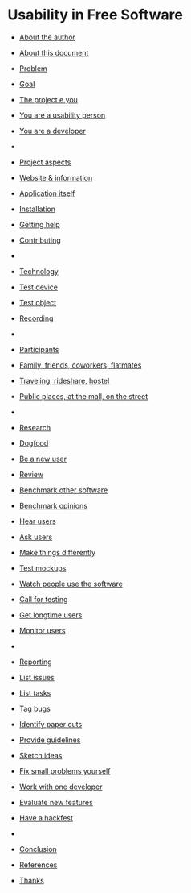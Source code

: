 # Usability in Free Software

* [About the author](introduction/01_about-the-author.md)
* [About this document](introduction/02_about-this-document.md)
* [Problem](introduction/03_problem.md)
* [Goal](introduction/04_goal.md)

* [The project e you](the_project_e_you/00_the-project-and-you.md)
* [You are a usability person](the_project_e_you/01_you-are-a-usability-person.md)
* [You are a developer](the_project_e_you/02_you-are-a-developer.md)
* 
* [Project aspects](project_aspects/00_project_aspects.md)
* [Website & information](project_aspects/01_website-e-information.md) 
* [Application itself](project_aspects/02_application-itself.md)
* [Installation](project_aspects/03_installation.mn)
* [Getting help](project_aspects/04_getting-help.md) 
* [Contributing](project_aspects/05_contributing.md) 
* 
* [Technology](technology/00_tecnology.md)
* [Test device](technology/01_test-device.md) 
* [Test object](technology/02_test-object.md)
* [Recording](technology/03_recording.md)
* 
* [Participants](participants/00_participants.md)
* [Family, friends, coworkers, flatmates](participants/01_family-friends.md)
* [Traveling, rideshare, hostel](participants/02_traveling-rideshare.md)
* [Public places, at the mall, on the street](participants/03_public-places.md)
* 
* [Research](research/00_research.md)
* [Dogfood](research/01_dogfood.md) 
* [Be a new user](research/02_be-a-new-user.md) 
* [Review](research/03_review.md)
* [Benchmark other software](research/04_benchmark-other-software.md)
* [Benchmark opinions](research/05_benchmarck-opinions.md) 
* [Hear users](research/06_hear-users.md)
* [Ask users](research/07_ask-users.md)
* [Make things differently](research/08_make-things-differently.md) 
* [Test mockups](research/09_test-mockups.org)
* [Watch people use the software](research/10_watch-people-use-the-software.md)
* [Call for testing](research/11_call-for-testing.md)
* [Get longtime users](research/12_get-longtime-users.md)
* [Monitor users](research/13_monitor-users.md)
* 
* [Reporting](reporting/00_reporting.md)
* [List issues](reporting/01_list-issues.md)
* [List tasks](reporting/02_list-tasks.md)
* [Tag bugs](reporting/03_tags-bugs.md) 
* [Identify paper cuts](reporting/04_identify-paper-cuts.md) 
* [Provide guidelines](reporting/05_provide-guidelines.md)
* [Sketch ideas](reporting/06_scketch-ideas.md)
* [Fix small problems yourself](reporting/07_fix-small-problems-yourself.md) 
* [Work with one developer](reporting/08_work-with-one-developer.md)
* [Evaluate new features](reporting/09_evaluate-new-features.md)
* [Have a hackfest](reporting/10_have-a-hack-fest.md)
*
* [Conclusion](conclusion/00_conclusion.md)
* [References](conclusion/01_references.md)
* [Thanks](conclusion/02_thanks.md)

